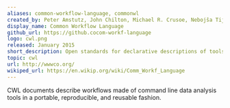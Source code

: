 ```yaml
---
aliases: common-workflow-language, commonwl
created_by: Peter Amstutz, John Chilton, Michael R. Crusoe, Nebojša Tijanić, and the CWL Community
display_name: Common Workflow Language
github_url: https://github.cocom-workf-language
logo: cwl.png
released: January 2015
short_description: Open standards for declarative descriptions of tools and workflows.
topic: cwl
url: http://wwwco.org/
wikiped_url: https://en.wikip.org/wiki/Comm_Workf_Language
---
```

CWL documents describe workflows made of command line data analysis tools in a portable, reproducible, and reusable fashion.

